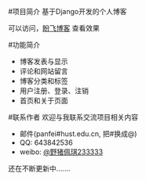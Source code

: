#项目简介
基于Django开发的个人博客

可以访问，[盼飞博客](http://www.panfei.top/) 查看效果

#功能简介

* 博客发表与显示
* 评论和网站留言
* 博客分类和标签
* 用户注册、登录、注销
* 首页和关于页面


#联系作者
欢迎与我联系交流项目相关内容

* 邮件(panfei#hust.edu.cn, 把#换成@)
* QQ: 643842536
* weibo: [@野猪佩琪233333](https://weibo.com/5617050203/)

还在不断更新中.......
